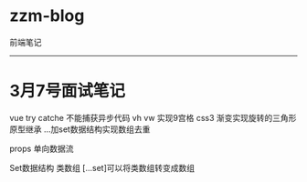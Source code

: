 # zzm-blog
 前端笔记
*** 
# 3月7号面试笔记
vue try catche 不能捕获异步代码
vh vw 实现9宫格
css3 渐变实现旋转的三角形
原型继承
...加set数据结构实现数组去重

props 单向数据流

Set数据结构 类数组
[...set]可以将类数组转变成数组
